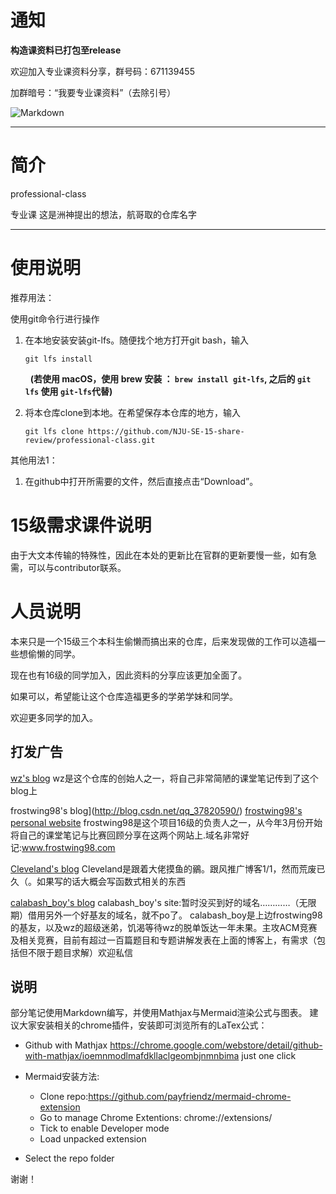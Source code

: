 # 通知

**构造课资料已打包至release**

欢迎加入专业课资料分享，群号码：671139455

加群暗号：“我要专业课资料”（去除引号）

![Markdown](http://i1.cfimg.com/615757/9b21f62e4c3b2355.jpg)

---

# 简介 

professional-class

专业课
这是洲神提出的想法，航哥取的仓库名字

---

# 使用说明

推荐用法：

使用git命令行进行操作

1. 在本地安装安装git-lfs。随便找个地方打开git bash，输入

   ```
   git lfs install
   ```
      **(若使用 macOS，使用 brew 安装 ： ``` brew install git-lfs ```,  之后的 ```git lfs``` 使用 ```git-lfs```代替)**

2. 将本仓库clone到本地。在希望保存本仓库的地方，输入

   ```
   git lfs clone https://github.com/NJU-SE-15-share-review/professional-class.git
   ```

其他用法1：

1. 在github中打开所需要的文件，然后直接点击“Download”。

# 15级需求课件说明

由于大文本传输的特殊性，因此在本处的更新比在官群的更新要慢一些，如有急需，可以与contributor联系。

# 人员说明

本来只是一个15级三个本科生偷懒而搞出来的仓库，后来发现做的工作可以造福一些想偷懒的同学。

现在也有16级的同学加入，因此资料的分享应该更加全面了。

如果可以，希望能让这个仓库造福更多的学弟学妹和同学。

欢迎更多同学的加入。

## 打发广告 
[wz's blog](http://blog.csdn.net/qq_33230935)
wz是这个仓库的创始人之一，将自己非常简陋的课堂笔记传到了这个blog上

frostwing98's blog](http://blog.csdn.net/qq_37820590/)
[frostwing98's personal website](http://www.frostwing98.com)
frostwing98是这个项目16级的负责人之一，从今年3月份开始将自己的课堂笔记与比赛回顾分享在这两个网站上.域名非常好记:www.frostwing98.com

[Cleveland's blog](http://blog.csdn.net/qq_32157765)
Cleveland是跟着大佬摸鱼的鶸。跟风推广博客1/1，然而荒废已久（。如果写的话大概会写函数式相关的东西

[calabash_boy's blog](http://blog.csdn.net/calabash_boy)
calabash_boy's site:暂时没买到好的域名…………（无限期）借用另外一个好基友的域名，就不po了。
calabash_boy是上边frostwing98的基友，以及wz的超级迷弟，饥渴等待wz的脱单饭达一年未果。主攻ACM竞赛及相关竞赛，目前有超过一百篇题目和专题讲解发表在上面的博客上，有需求（包括但不限于题目求解）欢迎私信

## 说明
部分笔记使用Markdown编写，并使用Mathjax与Mermaid渲染公式与图表。
建议大家安装相关的chrome插件，安装即可浏览所有的LaTex公式：

- Github with Mathjax
  https://chrome.google.com/webstore/detail/github-with-mathjax/ioemnmodlmafdkllaclgeombjnmnbima
  just one click
- Mermaid安装方法:
  - Clone repo:https://github.com/payfriendz/mermaid-chrome-extension
  - Go to manage Chrome Extentions: chrome://extensions/
  - Tick to enable Developer mode
  - Load unpacked extension

- Select the repo folder

谢谢！

